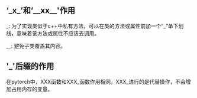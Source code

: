 ##  ‘\_x_’和‘\_\_xx\_\_'作用 

\_: 为了实现类似于c++中私有方法，可以在类的方法或属性前加一个“\_”单下划线，意味着该方法或属性不应该去调用。

\_\_: 避免子类覆盖其内容。



## '\_'后缀的作用

在pytorch中，XXX函数和XXX\_函数作用相同，XXX_进行的是代替操作，不会增加占用内存的变量。